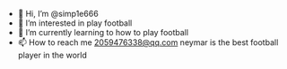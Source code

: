 - 👋 Hi, I’m @simp1e666
- 👀 I’m interested in play football
- 🌱 I’m currently learning to how to play football
- 📫 How to reach me 2059476338@qq.com
neymar is the best football player in the world
<!---
simp1e666/simp1e666 is a ✨ special ✨ repository because its `README.md` (this file) appears on your GitHub profile.
You can click the Preview link to take a look at your changes.
--->
